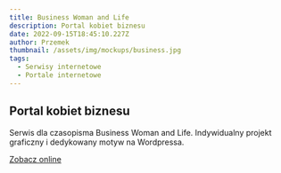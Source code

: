 ```yaml
---
title: Business Woman and Life
description: Portal kobiet biznesu
date: 2022-09-15T18:45:10.227Z
author: Przemek
thumbnail: /assets/img/mockups/business.jpg
tags:
  - Serwisy internetowe
  - Portale internetowe
---
```

## Portal kobiet biznesu

Serwis dla czasopisma Business Woman and Life. Indywidualny projekt graficzny i dedykowany motyw na Wordpressa. 

<a href="https://businesswomanlife.pl/" title="Zobacz online" target="_blank" class="button" rel="nofollow">Zobacz online</a>